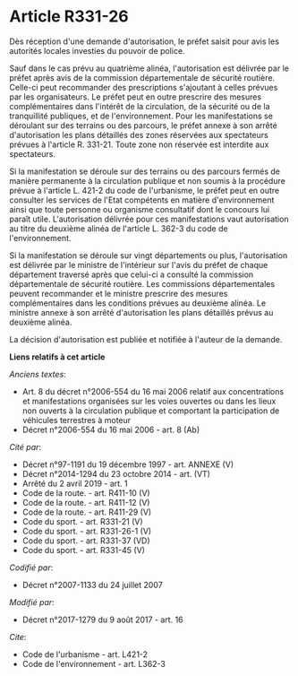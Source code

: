 # Article R331-26

Dès réception d'une demande d'autorisation, le préfet saisit pour avis les autorités locales investies du pouvoir de police. 

Sauf dans le cas prévu au quatrième alinéa, l'autorisation est délivrée par le préfet après avis de la commission
départementale de sécurité routière. Celle-ci peut recommander des prescriptions s'ajoutant à celles prévues par les
organisateurs. Le préfet peut en outre prescrire des mesures complémentaires dans l'intérêt de la circulation, de la sécurité
ou de la tranquillité publiques, et de l'environnement. Pour les manifestations se déroulant sur des terrains ou des
parcours, le préfet annexe à son arrêté d'autorisation les plans détaillés des zones réservées aux spectateurs prévues à
l'article R. 331-21. Toute zone non réservée est interdite aux spectateurs. 

Si la manifestation se déroule sur des terrains ou des parcours fermés de manière permanente à la circulation publique et non
soumis à la procédure prévue à l'article L. 421-2 du code de l'urbanisme, le préfet peut en outre consulter les services de
l'Etat compétents en matière d'environnement ainsi que toute personne ou organisme consultatif dont le concours lui paraît
utile. L'autorisation délivrée pour ces manifestations vaut autorisation au titre du deuxième alinéa de l'article L. 362-3 du
code de l'environnement. 

Si la manifestation se déroule sur vingt départements ou plus, l'autorisation est délivrée par le ministre de l'intérieur sur
l'avis du préfet de chaque département traversé après que celui-ci a consulté la commission départementale de sécurité
routière. Les commissions départementales peuvent recommander et le ministre prescrire des mesures complémentaires dans les
conditions prévues au deuxième alinéa. Le ministre annexe à son arrêté d'autorisation les plans détaillés prévus au deuxième
alinéa. 

La décision d'autorisation est publiée et notifiée à l'auteur de la demande.

**Liens relatifs à cet article**

_Anciens textes_:

  - Art. 8 du décret n°2006-554 du 16 mai 2006 relatif aux concentrations et manifestations organisées sur les voies ouvertes ou dans les lieux non ouverts à la circulation publique et comportant la participation de véhicules terrestres à moteur
  - Décret n°2006-554 du 16 mai 2006 - art. 8 (Ab)

_Cité par_:

  - Décret n°97-1191 du 19 décembre 1997 - art. ANNEXE (V)
  - Décret n°2014-1294 du 23 octobre 2014 - art. (VT)
  - Arrêté du 2 avril 2019 - art. 1
  - Code de la route. - art. R411-10 (V)
  - Code de la route. - art. R411-12 (V)
  - Code de la route. - art. R411-29 (V)
  - Code du sport. - art. R331-21 (V)
  - Code du sport. - art. R331-26-1 (V)
  - Code du sport. - art. R331-37 (VD)
  - Code du sport. - art. R331-45 (V)

_Codifié par_:

  - Décret n°2007-1133 du 24 juillet 2007

_Modifié par_:

  - Décret n°2017-1279 du 9 août 2017 - art. 16

_Cite_:

  - Code de l'urbanisme - art. L421-2
  - Code de l'environnement - art. L362-3
